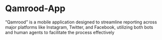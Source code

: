 # Qamrood-App
“Qamrood” is a mobile application designed to streamline reporting across major platforms like Instagram, Twitter, and Facebook, utilizing both bots and human agents to facilitate the process effectively
